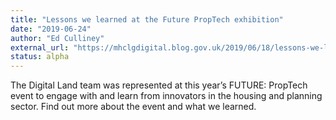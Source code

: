 ```yaml
---
title: "Lessons we learned at the Future PropTech exhibition"
date: "2019-06-24"
author: "Ed Culliney"
external_url: "https://mhclgdigital.blog.gov.uk/2019/06/18/lessons-we-learned-at-the-future-proptech-exhibition/"
status: alpha
---
```


The Digital Land team was represented at this year’s FUTURE: PropTech event to engage with and learn from innovators in the housing and planning sector. Find out more about the event and what we learned.
